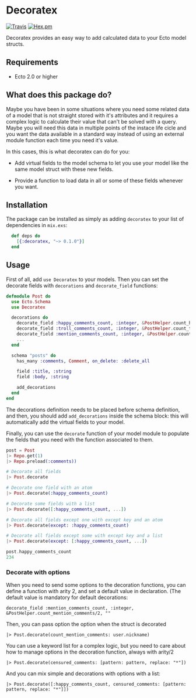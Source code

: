 # Decoratex

[![Travis](https://img.shields.io/travis/acutario/decoratex.svg?maxAge=2592000&&style=flat-square)](https://travis-ci.org/acutario/decoratex)
[![Hex.pm](https://img.shields.io/hexpm/dt/decoratex.svg?maxAge=2592000&style=flat-square)](https://hex.pm/packages/decoratex)

Decoratex provides an easy way to add calculated data to your Ecto model structs.

## Requirements

- Ecto 2.0 or higher

## What does this package do?

  Maybe you have been in some situations where you need some related data of a model that is not straight stored with it's attributes and it requires a complex logic to calculate their value that can't be solved with a query. Maybe you will need this data in multiple points of the instace life cicle and you want the data available in a standard way instead of using an external module function each time you need it's value.

  In this cases, this is what decoratex can do for you:

  * Add virtual fields to the model schema to let you use your model like the same model struct with these new fields.

  * Provide a function to load data in all or some of these fields whenever you want.

## Installation

The package can be installed as simply as adding `decoratex` to your list of dependencies in `mix.exs`:

```elixir
  def deps do
    [{:decoratex, "~> 0.1.0"}]
  end
```

## Usage

First of all, add `use Decoratex` to your models. Then you can set the decorate fields with `decorations` and `decorate_field` functions:

```elixir
defmodule Post do
  use Ecto.Schema
  use Decoratex

  decorations do
    decorate_field :happy_comments_count, :integer, &PostHelper.count_happy_comments/1
    decorate_field :troll_comments_count, :integer, &PostHelper.count_troll_comments/1
    decorate_field :mention_comments_count, :integer, &PostHelper.count_mention_comments/2, ""
    ...
  end

  schema "posts" do
    has_many :comments, Comment, on_delete: :delete_all

    field :title, :string
    field :body, :string

    add_decorations
  end
end
```

The decorations definition needs to be placed before schema definition, and then, you should add `add_decorations` inside the schema block: this will automatically add the virtual fields to your model.

Finally, you can use the `decorate` function of your model module to populate the fields that you need with the function associated to them.

```elixir
post = Post
|> Repo.get(1)
|> Repo.preload(:comments))

# Decorate all fields
|> Post.decorate

# Decorate one field with an atom
|> Post.decorate(:happy_comments_count)

# Decorate some fields with a list
|> Post.decorate([:happy_comments_count, ...])

# Decorate all fields except one with except key and an atom
|> Post.decorate(except: :happy_comments_count)

# Decorate all fields except some with except key and a list
|> Post.decorate(except: [:happy_comments_count, ...])

post.happy_comments_count
234
```

### Decorate with options

When you need to send some options to the decoration functions, you can
define a function with arity 2, and set a default value in declaration.
(The default value is mandatory for default decorations:

```
decorate_field :mention_comments_count, :integer, &PostHelper.count_mention_comments/2, ""
```

Then, you can pass option the option when the struct is decorated

```
|> Post.decorate(count_mention_comments: user.nickname)
```

You can use a keyword list for a complex logic, but you need to care about
how to manage options in the decoration function, always with arity/2

```
|> Post.decorate(censured_comments: [pattern: pattern, replace: "*"])
```

And you can mix simple and decorations with options with a list:

```
|> Post.decorate([:happy_comments_count, censured_comments: [pattern: pattern, replace: "*"]])
```

